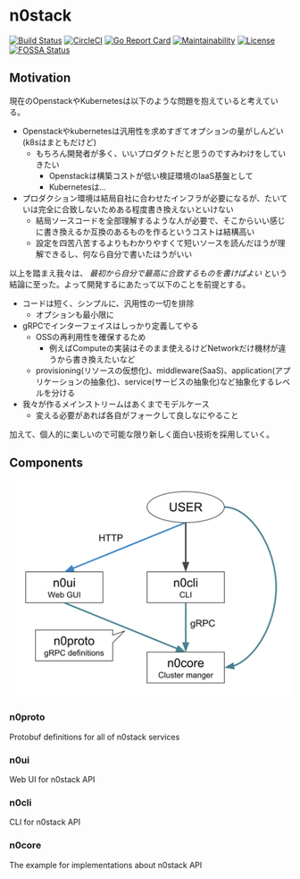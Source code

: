 # n0stack

[![Build Status](https://travis-ci.org/n0stack/n0stack.svg?branch=master)](https://travis-ci.org/n0stack/n0stack)
[![CircleCI](https://circleci.com/gh/n0stack/n0stack/tree/master.svg?style=svg)](https://circleci.com/gh/n0stack/n0stack/tree/master)
[![Go Report Card](https://goreportcard.com/badge/github.com/n0stack/n0stack)](https://goreportcard.com/report/github.com/n0stack/n0stack)
[![Maintainability](https://api.codeclimate.com/v1/badges/5d855a7314486bf9aa2f/maintainability)](https://codeclimate.com/github/n0stack/n0stack/maintainability)
[![License](https://img.shields.io/badge/License-BSD%202--Clause-orange.svg)](https://opensource.org/licenses/BSD-2-Clause)
[![FOSSA Status](https://app.fossa.io/api/projects/git%2Bgithub.com%2Fn0stack%2Fn0stack.svg?type=shield)](https://app.fossa.io/projects/git%2Bgithub.com%2Fn0stack%2Fn0stack?ref=badge_shield)
<!-- [![Test Coverage](https://api.codeclimate.com/v1/badges/5d855a7314486bf9aa2f/test_coverage)](https://codeclimate.com/github/n0stack/n0stack/test_coverage) -->

## Motivation

現在のOpenstackやKubernetesは以下のような問題を抱えていると考えている。

- Openstackやkubernetesは汎用性を求めすぎてオプションの量がしんどい (k8sはまともだけど)
  - もちろん開発者が多く、いいプロダクトだと思うのですみわけをしていきたい
    - Openstackは構築コストが低い検証環境のIaaS基盤として
    - Kubernetesは...
- プロダクション環境は結局自社に合わせたインフラが必要になるが、たいていは完全に合致しないためある程度書き換えないといけない
  - 結局ソースコードを全部理解するような人が必要で、そこからいい感じに書き換えるか互換のあるものを作るというコストは結構高い
  - 設定を四苦八苦するよりもわかりやすくて短いソースを読んだほうが理解できるし、何なら自分で書いたほうがいい

以上を踏まえ我々は、 *最初から自分で最高に合致するものを書けばよい* という結論に至った。よって開発するにあたって以下のことを前提とする。

- コードは短く、シンプルに、汎用性の一切を排除
  - オプションも最小限に
- gRPCでインターフェイスはしっかり定義してやる
  - OSSの再利用性を確保するため
    - 例えばComputeの実装はそのまま使えるけどNetworkだけ機材が違うから書き換えたいなど
  - provisioning(リソースの仮想化)、middleware(SaaS)、application(アプリケーションの抽象化)、service(サービスの抽象化)など抽象化するレベルを分ける
- 我々が作るメインストリームはあくまでモデルケース
  - 変える必要があれば各自がフォークして良しなにやること

加えて、個人的に楽しいので可能な限り新しく面白い技術を採用していく。

## Components 

![](docs/images/components.svg)

### n0proto

Protobuf definitions for all of n0stack services

### n0ui

Web UI for n0stack API

### n0cli

CLI for n0stack API

### n0core

The example for implementations about n0stack API
